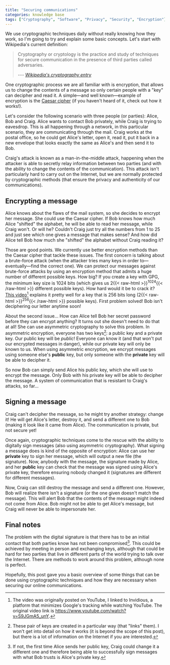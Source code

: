 ```yaml
---
title: "Securing communications"
categories: knowledge base
tags: ["Cryptography", "Software", "Privacy", "Security", "Encryption"]
---
```

We use cryptographic techniques daily without really knowing how they work, so I'm going to try and explain some basic concepts. Let's start with Wikipedia's current definition:

> Cryptography or cryptology is the practice and study of techniques for secure communication in the presence of third parties called adversaries.
>
> --- *[Wikipedia's cryptography entry](https://en.wikipedia.org/wiki/Cryptography)*

One cryptographic process we are all familiar with is encryption, that allows us to change the contents of a message so only certain people with a "key" can decipher and read it. A simple—and well known—example of encryption is the [Caesar cipher](https://en.wikipedia.org/wiki/Caesar_cipher) (if you haven't heard of it, check out how it works!).

Let's consider the following scenario with three people (or parties): Alice, Bob and Craig. Alice wants to contact Bob privately, while Craig is trying to eavesdrop. This is all happening through a network, in this particular scenario, they are communicating through the mail. Craig works at the postal office, so he could get Alice's letter, open it, read it, put it back in a new envelope that looks exactly the same as Alice's and then send it to Bob.

Craig's attack is known as a man-in-the-middle attack, happening when the attacker is able to secretly relay information between two parties (and with the ability to change the contents of the communication). This attack isn't particularly hard to carry out on the Internet, but we are normally protected by cryptographic methods (that ensure the privacy and authenticity of our communications).

## Encrypting a message

Alice knows about the flaws of the mail system, so she decides to encrypt her message. She could use the Caesar cipher. If Bob knows how much Alice "shifted" the alphabet, he will be able to read her message, while Craig won't. Or will he? Couldn't Craig just try all the numbers from 1 to 25 and just see which one gives a message that makes sense? And how did Alice tell Bob how much she "shifted" the alphabet without Craig reading it?

Those are good points. We currently use better encryption methods than the Caesar cipher that tackle these issues. The first concern is talking about a brute-force attack (when the attacker tries many keys in order to—eventually—find the correct one). We can protect our messages against brute-force attacks by using an encryption method that admits a huge number of different possible keys. How big? If you create a key with GPG, the minimum key size is 1024 bits (which gives us 2{{< raw-html >}}<sup>1024</sup>{{< /raw-html >}} different possible keys). How hard would it be to crack it? [This video](https://www.invidio.us/watch?v=S9JGmA5_unY)[^invidious] explains it pretty well for a key that is 256 bits long (2{{< raw-html >}}<sup>256</sup>{{< /raw-html >}} possible keys). First problem solved! Bob isn't deciphering our letter anytime soon!

[^invidious]: The video was originally posted on YouTube, I linked to Invidious, a platform that minimizes Google's tracking while watching YouTube. The original video link is <https://www.youtube.com/watch?v=S9JGmA5_unY>.

About the second issue... How can Alice tell Bob her secret password before they can encrypt anything? It turns out she doesn't need to do that at all! She can use asymmetric cryptography to solve this problem. In asymmetric encryption, everyone has two keys[^nodetail]: a public key and a private key. Our public key will be *public*! Everyone can know it (and that won't put our encrypted messages in danger), while our private key will only be known to us. When using asymmetric encryption, we encrypt messages using someone else's **public** key, but only someone with the **private** key will be able to decipher it.

[^nodetail]: These pair of keys are created in a particular way (that "links" them). I won't get into detail on how it works (it is beyond the scope of this post), but there is a lot of information on the Internet if you are interested.

So now Bob can simply send Alice his public key, which she will use to encrypt the message. Only Bob with his private key will be able to decipher the message. A system of communication that is resistant to Craig's attacks, so far...

## Signing a message

Craig can't decipher the message, so he might try another strategy: change it! He will get Alice's letter, destroy it, and send a different one to Bob (making it look like it came from Alice). The communication is private, but not secure yet!

Once again, cryptographic techniques come to the rescue with the ability to digitally sign messages (also using asymmetric cryptography). What signing a message does is kind of the opposite of encryption: Alice can use her **private** key to sign her message, which will output a new file (the signature). Now, anybody with the message, the signature made by Alice, and her **public** key can check that the message was signed using Alice's private key, therefore ensuring nobody changed it (signatures are different for different messages).

Now, Craig can still destroy the message and send a different one. However, Bob will realize there isn't a signature (or the one given doesn't match the message). This will alert Bob that the contents of the message might indeed not come from Alice. Bob might not be able to get Alice's message, but Craig will never be able to impersonate her.

## Final notes

The problem with the digital signature is that there has to be an initial contact that both parties know has not been compromised[^sharingpk]. This could be achieved by meeting in person and exchanging keys, although that could be hard for two parties that live in different parts of the world trying to talk over the Internet. There are methods to work around this problem, although none is perfect.

[^sharingpk]: If not, the first time Alice sends her public key, Craig could change it a different one and therefore being able to successfully sign messages with what Bob trusts is Alice's private key.

Hopefully, this post gave you a basic overview of some things that can be done using cryptographic techniques and how they are necessary when securing our online communications.
